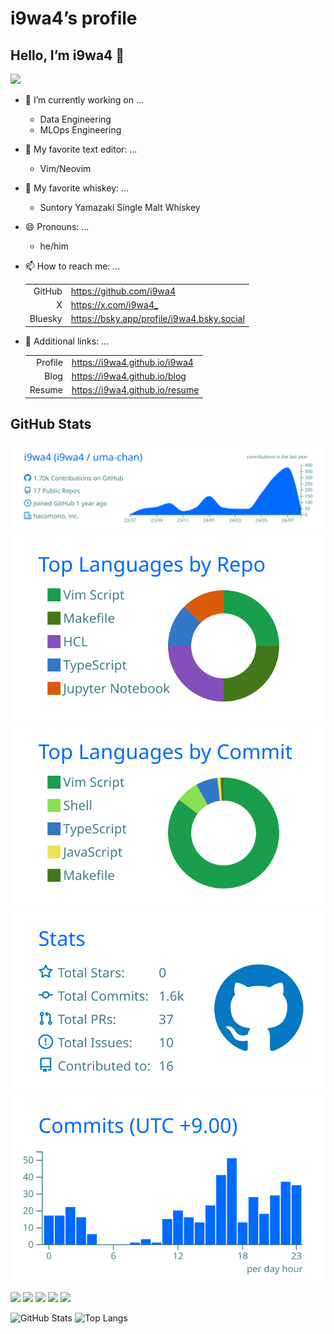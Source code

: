 # i9wa4’s profile


<!--
**i9wa4/i9wa4** is a ✨ _special_ ✨ repository because its `README.md` (this file) appears on your GitHub profile.
&#10;Here are some ideas to get you started:
&#10;- 🔭 I'm currently working on ...
- 🌱 I'm currently learning ...
- 👯 I'm looking to collaborate on ...
- 🤔 I'm looking for help with ...
- 💬 Ask me about ...
- 📫 How to reach me: ...
- 😄 Pronouns: ...
- ⚡ Fun fact: ...
-->

## Hello, I’m i9wa4 👋

<div align="left">

<img src="https://komarev.com/ghpvc/?username=i9wa4" />

</div>

- 🔭 I’m currently working on …

  - Data Engineering
  - MLOps Engineering

- 📝 My favorite text editor: …

  - Vim/Neovim

- 🍺 My favorite whiskey: …

  - Suntory Yamazaki Single Malt Whiskey

- 😄 Pronouns: …

  - he/him

- 📫 How to reach me: …

  |         |                                              |
  |--------:|:---------------------------------------------|
  |  GitHub | <https://github.com/i9wa4>                   |
  |       X | <https://x.com/i9wa4_>                       |
  | Bluesky | <https://bsky.app/profile/i9wa4.bsky.social> |

- 🔗 Additional links: …

  |         |                                  |
  |--------:|:---------------------------------|
  | Profile | <https://i9wa4.github.io/i9wa4>  |
  |    Blog | <https://i9wa4.github.io/blog>   |
  |  Resume | <https://i9wa4.github.io/resume> |

  <!-- | Slides  | <https://i9wa4.github.io/slides> | -->

## GitHub Stats

<!-- https://github.com/vn7n24fzkq/github-profile-summary-cards -->

[![](https://raw.githubusercontent.com/i9wa4/i9wa4/main/profile-summary-card-output/transparent/0-profile-details.svg)](https://github.com/vn7n24fzkq/github-profile-summary-cards)
[![](https://raw.githubusercontent.com/i9wa4/i9wa4/main/profile-summary-card-output/transparent/1-repos-per-language.svg)](https://github.com/vn7n24fzkq/github-profile-summary-cards)
[![](https://raw.githubusercontent.com/i9wa4/i9wa4/main/profile-summary-card-output/transparent/2-most-commit-language.svg)](https://github.com/vn7n24fzkq/github-profile-summary-cards)
[![](https://raw.githubusercontent.com/i9wa4/i9wa4/main/profile-summary-card-output/transparent/3-stats.svg)](https://github.com/vn7n24fzkq/github-profile-summary-cards)
[![](https://raw.githubusercontent.com/i9wa4/i9wa4/main/profile-summary-card-output/transparent/4-productive-time.svg)](https://github.com/vn7n24fzkq/github-profile-summary-cards)

<img src="http://github-profile-summary-cards.vercel.app/api/cards/profile-details?username=i9wa4&theme=transparent"/>

<img src="http://github-profile-summary-cards.vercel.app/api/cards/repos-per-language?username=i9wa4&theme=transparent"/>
<img src="http://github-profile-summary-cards.vercel.app/api/cards/most-commit-language?username=i9wa4&theme=transparent"/>

<img src="http://github-profile-summary-cards.vercel.app/api/cards/stats?username=i9wa4&theme=transparent"/>
<img src="http://github-profile-summary-cards.vercel.app/api/productive-time/stats?username=i9wa4&theme=transparent"/>

<!-- https://github.com/anuraghazra/github-readme-stats -->

![GitHub
Stats](https://github-readme-stats.vercel.app/api?username=i9wa4&show_icons=true&include_all_commits=true&theme=transparent.png)
![Top
Langs](https://github-readme-stats.vercel.app/api/top-langs/?username=i9wa4&langs_count=8&include_all_commits=true&layout=compact&theme=transparent.png)
